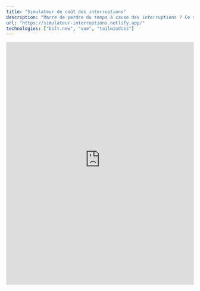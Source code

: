 ```yaml
---
title: "Simulateur de coût des interruptions"
description: "Marre de perdre du temps à cause des interruptions ? Ce simulateur vous aide à estimer le coût de ces interruptions sur votre productivité. À présenter à votre chef·fe de projet !"
url: "https://simulateur-interruptions.netlify.app/"
technologies: ["bolt.new", "vue", "tailwindcss"]
---
```


<iframe src="https://simulateur-interruptions.netlify.app/" allow="autoplay *; encrypted-media *; fullscreen *; clipboard-write" frameborder="0" height="650" width="100%" sandbox="allow-forms allow-popups allow-same-origin allow-scripts allow-storage-access-by-user-activation allow-top-navigation-by-user-activation" title="Simulateur de coût des interruptions"></iframe>
